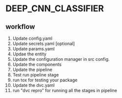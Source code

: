 # DEEP_CNN_CLASSIFIER

## workflow

1. Update config.yaml
2. Update secrets.yaml [optional]
3. Update params.yaml
4. Updae the entity
5. Update the configuration manager in src config.
6. Update the components
7. Update the pipeline
8. Test run pipeline stage
9. run tox for testing your package
10. Update the dvc.yaml
11. run "dvc repro" for running all the stages in pipeline